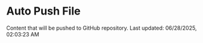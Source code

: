 # Auto Push File

Content that will be pushed to GitHub repository.
Last updated: 06/28/2025, 02:03:23 AM